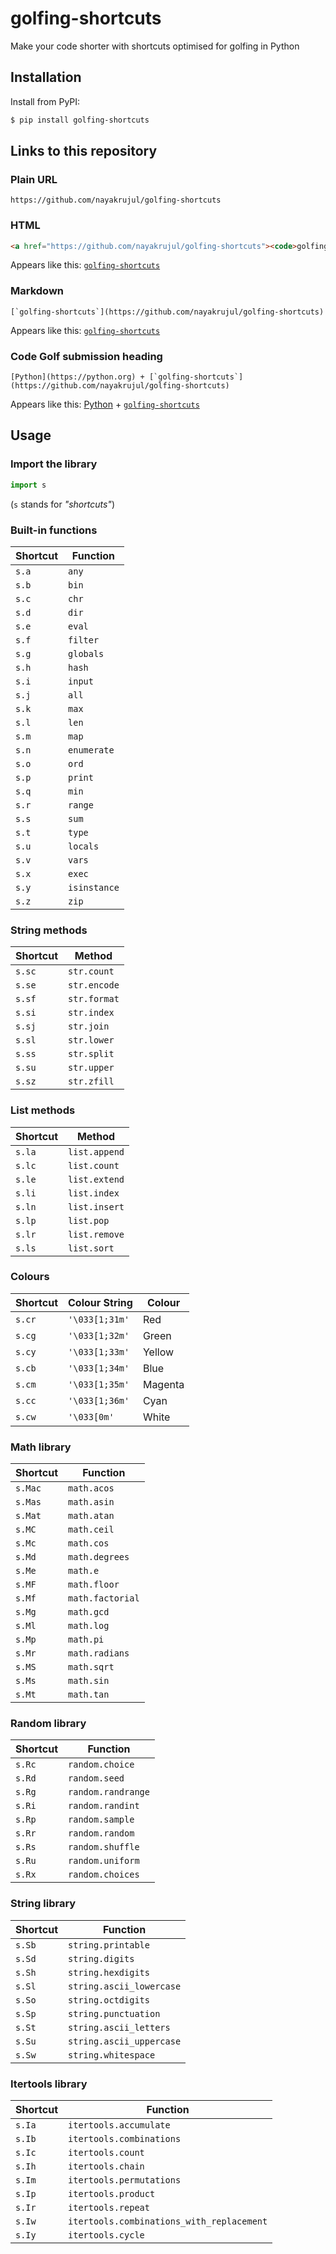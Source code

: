 # golfing-shortcuts

Make your code shorter with shortcuts optimised for golfing in Python

## Installation

Install from PyPI:

```zsh
$ pip install golfing-shortcuts
```

## Links to this repository

### Plain URL

```
https://github.com/nayakrujul/golfing-shortcuts
```

### HTML

```html
<a href="https://github.com/nayakrujul/golfing-shortcuts"><code>golfing-shortcuts</code></a>
```

Appears like this: <a href="https://github.com/nayakrujul/golfing-shortcuts"><code>golfing-shortcuts</code></a>

### Markdown

```
[`golfing-shortcuts`](https://github.com/nayakrujul/golfing-shortcuts)
```

Appears like this: [`golfing-shortcuts`](https://github.com/nayakrujul/golfing-shortcuts)

### Code Golf submission heading

```
[Python](https://python.org) + [`golfing-shortcuts`](https://github.com/nayakrujul/golfing-shortcuts)
```

Appears like this: [Python](https://python.org) + [`golfing-shortcuts`](https://github.com/nayakrujul/golfing-shortcuts)

## Usage

### Import the library

```python
import s
```

(`s` stands for _"shortcuts"_)

### Built-in functions

|Shortcut|Function|
|-|-|
|`s.a`|`any`|
|`s.b`|`bin`|
|`s.c`|`chr`|
|`s.d`|`dir`|
|`s.e`|`eval`|
|`s.f`|`filter`|
|`s.g`|`globals`|
|`s.h`|`hash`|
|`s.i`|`input`|
|`s.j`|`all`|
|`s.k`|`max`|
|`s.l`|`len`|
|`s.m`|`map`|
|`s.n`|`enumerate`|
|`s.o`|`ord`|
|`s.p`|`print`|
|`s.q`|`min`|
|`s.r`|`range`|
|`s.s`|`sum`|
|`s.t`|`type`|
|`s.u`|`locals`|
|`s.v`|`vars`|
|`s.x`|`exec`|
|`s.y`|`isinstance`|
|`s.z`|`zip`|

### String methods

|Shortcut|Method|
|-|-|
|`s.sc`|`str.count`|
|`s.se`|`str.encode`|
|`s.sf`|`str.format`|
|`s.si`|`str.index`|
|`s.sj`|`str.join`|
|`s.sl`|`str.lower`|
|`s.ss`|`str.split`|
|`s.su`|`str.upper`|
|`s.sz`|`str.zfill`|

### List methods

|Shortcut|Method|
|-|-|
|`s.la`|`list.append`|
|`s.lc`|`list.count`|
|`s.le`|`list.extend`|
|`s.li`|`list.index`|
|`s.ln`|`list.insert`|
|`s.lp`|`list.pop`|
|`s.lr`|`list.remove`|
|`s.ls`|`list.sort`|

### Colours

|Shortcut|Colour String|Colour|
|-|-|-|
|`s.cr`|`'\033[1;31m'`|Red|
|`s.cg`|`'\033[1;32m'`|Green|
|`s.cy`|`'\033[1;33m'`|Yellow|
|`s.cb`|`'\033[1;34m'`|Blue|
|`s.cm`|`'\033[1;35m'`|Magenta|
|`s.cc`|`'\033[1;36m'`|Cyan|
|`s.cw`|`'\033[0m'`|White|

### Math library

|Shortcut|Function|
|-|-|
|`s.Mac`|`math.acos`|
|`s.Mas`|`math.asin`|
|`s.Mat`|`math.atan`|
|`s.MC`|`math.ceil`|
|`s.Mc`|`math.cos`|
|`s.Md`|`math.degrees`|
|`s.Me`|`math.e`|
|`s.MF`|`math.floor`|
|`s.Mf`|`math.factorial`|
|`s.Mg`|`math.gcd`|
|`s.Ml`|`math.log`|
|`s.Mp`|`math.pi`|
|`s.Mr`|`math.radians`|
|`s.MS`|`math.sqrt`|
|`s.Ms`|`math.sin`|
|`s.Mt`|`math.tan`|

### Random library

|Shortcut|Function|
|-|-|
|`s.Rc`|`random.choice`|
|`s.Rd`|`random.seed`|
|`s.Rg`|`random.randrange`|
|`s.Ri`|`random.randint`|
|`s.Rp`|`random.sample`|
|`s.Rr`|`random.random`|
|`s.Rs`|`random.shuffle`|
|`s.Ru`|`random.uniform`|
|`s.Rx`|`random.choices`|

### String library

|Shortcut|Function|
|-|-|
|`s.Sb`|`string.printable`|
|`s.Sd`|`string.digits`|
|`s.Sh`|`string.hexdigits`|
|`s.Sl`|`string.ascii_lowercase`|
|`s.So`|`string.octdigits`|
|`s.Sp`|`string.punctuation`|
|`s.St`|`string.ascii_letters`|
|`s.Su`|`string.ascii_uppercase`|
|`s.Sw`|`string.whitespace`|

### Itertools library

|Shortcut|Function|
|-|-|
|`s.Ia`|`itertools.accumulate`|
|`s.Ib`|`itertools.combinations`|
|`s.Ic`|`itertools.count`|
|`s.Ih`|`itertools.chain`|
|`s.Im`|`itertools.permutations`|
|`s.Ip`|`itertools.product`|
|`s.Ir`|`itertools.repeat`|
|`s.Iw`|`itertools.combinations_with_replacement`|
|`s.Iy`|`itertools.cycle`|
